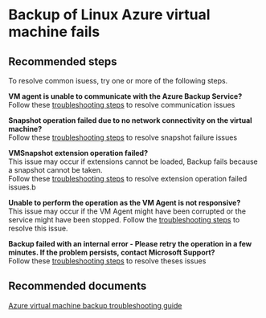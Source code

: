 <properties
	pageTitle="Backup of Linux Azure virtual machine fails"
	description="Linux VM Snapshot issues"
	service="microsoft.recoveryservices"
	resource="vaults"
	authors="trinadhk"
	displayOrder="1"
	selfHelpType="resource"
	supportTopicIds="32553276"
	resourceTags=""
	productPesIds="15207"
	cloudEnvironments="public"
/>

# Backup of Linux Azure virtual machine fails

## **Recommended steps**
To resolve common isuess, try one or more of the following steps.

**VM agent is unable to communicate with the Azure Backup Service?** <br>
Follow these [troubleshooting steps](https://aka.ms/iaasvmbackuptshoot1) to resolve communication issues <br>

**Snapshot operation failed due to no network connectivity on the virtual machine?** <br>
Follow these [troubleshooting steps](https://aka.ms/iaasvmbackuptshoot2) to resolve snapshot failure issues <br>

**VMSnapshot extension operation failed?**<br>
This issue may occur if extensions cannot be loaded, Backup fails because a snapshot cannot be taken.<br>
Follow these [troubleshooting steps](https://aka.ms/iaasvmbackuptshoot3) to resolve extension operation failed issues.b

**Unable to perform the operation as the VM Agent is not responsive?**<br>
This issue may occur if the VM Agent might have been corrupted or the service might have been stopped. Follow the [troubleshooting steps](https://aka.ms/iaasvmbackuptshoot4) to resolve this issue.<br>

**Backup failed with an internal error - Please retry the operation in a few minutes. If the problem persists, contact Microsoft Support?**<br>
Follow these [troubleshooting steps](https://aka.ms/iaasvmbackuptshoot5) to resolve theses issues


## **Recommended documents**
[Azure virtual machine backup troubleshooting guide](https://azure.microsoft.com/documentation/articles/backup-azure-vms-troubleshoot/)<br>
